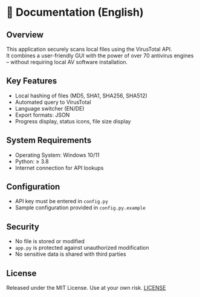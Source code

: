 # 📘 Documentation (English)

## Overview

This application securely scans local files using the VirusTotal API.  
It combines a user-friendly GUI with the power of over 70 antivirus engines – without requiring local AV software installation.

## Key Features

- Local hashing of files (MD5, SHA1, SHA256, SHA512)
- Automated query to VirusTotal
- Language switcher (EN/DE)
- Export formats: JSON
- Progress display, status icons, file size display

## System Requirements

- Operating System: Windows 10/11
- Python: ≥ 3.8
- Internet connection for API lookups

## Configuration

- API key must be entered in `config.py`
- Sample configuration provided in `config.py.example`

## Security

- No file is stored or modified
- `app.py` is protected against unauthorized modification
- No sensitive data is shared with third parties

## License

Released under the MIT License. Use at your own risk.
[LICENSE](LICENSE)